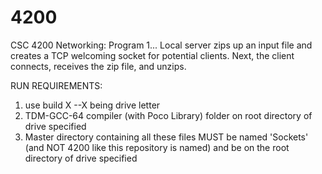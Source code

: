 # 4200
CSC 4200 Networking: Program 1... Local server zips up an input file and creates a TCP welcoming socket for potential clients. Next, the client connects, receives the zip file, and unzips.

RUN REQUIREMENTS:
1. use build X --X being drive letter
2. TDM-GCC-64 compiler (with Poco Library) folder on root directory of drive specified
3. Master directory containing all these files MUST be named 'Sockets' (and NOT 4200 like this repository is named) and be on the root directory of drive specified
